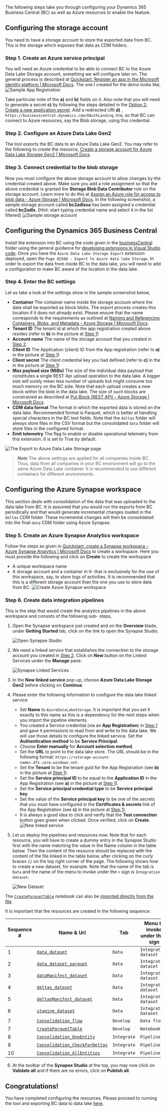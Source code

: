 The following steps take you through configuring your Dynamics 365 Business Central (BC) as well as Azure resources to enable the feature.

## Configuring the storage account
You need to have a storage account to store the exported data from BC. This is the storage which exposes that data as CDM folders.

### Step 1. Create an Azure service principal
You will need an Azure credential to be able to connect BC to the Azure Data Lake Storage account, something we will configure later on. The general process is described at [Quickstart: Register an app in the Microsoft identity platform | Microsoft Docs](https://docs.microsoft.com/en-us/azure/active-directory/develop/quickstart-register-app#register-an-application). The one I created for the demo looks like,
![Sample App Registration](/.assets/appRegistration.png)

Take particular note of the **a)** and **b)** fields on it. Also note that you will need to generate a secret **c)** by following the steps detailed in the [Option 2: Create a new application secret](https://docs.microsoft.com/en-us/azure/active-directory/develop/howto-create-service-principal-portal#authentication-two-options). Add a redirected URI **d)** , `https://businesscentral.dynamics.com/OAuthLanding.htm`, so that BC can connect to Azure resources, say the Blob storage, using this credential. 

### Step 2. Configure an Azure Data Lake Gen2
The tool exports the BC data to an Azure Data Lake Gen2. You may refer to the following to create the resource, [Create a storage account for Azure Data Lake Storage Gen2 | Microsoft Docs](https://docs.microsoft.com/en-us/azure/storage/blobs/create-data-lake-storage-account).

### Step 3. Connect credential to the blob storage
Now you must configure the above storage account to allow changes by the credential created above. Make sure you add a role assignment so that the above credential is granted the **Storage Blob Data Contributor** role on the storage account. Learn more to do this at [Assign an Azure role for access to blob data - Azure Storage | Microsoft Docs](https://docs.microsoft.com/en-us/azure/storage/blobs/assign-azure-role-data-access?tabs=portal#assign-an-azure-role). In the following screenshot, a sample storage account called **bc2adlssa** has been assigned a credential called **bc2adls**. [Hint: start typing credential name and select it in the list filtered]
![Sample storage account](/.assets/storageAccount.png)

## Configuring the Dynamics 365 Business Central
Install the extension into BC using the code given in the [businessCentral](/businessCentral) folder using the general guidance for [developing extensions in Visual Studio code](https://docs.microsoft.com/en-us/dynamics365/business-central/dev-itpro/developer/devenv-dev-overview#developing-extensions-in-visual-studio-code). Once you have the `Azure Data Lake Storage Export` extension deployed, open the `Page 82560 - Export to Azure data lake Storage`. In order to export the data from inside BC to the data lake, you will need to add a configuration to make BC aware of the location in the data lake.

### Step 4. Enter the BC settings
Let us take a look at the settings show in the sample screenshot below,
- **Container** The container name inside the storage account where the data shall be exported as block blobs. The export process creates this location if it does not already exist. Please ensure that the name corresponds to the requirements as outlined at [Naming and Referencing Containers, Blobs, and Metadata - Azure Storage | Microsoft Docs](https://docs.microsoft.com/en-us/rest/api/storageservices/Naming-and-Referencing-Containers--Blobs--and-Metadata).
- **Tenant ID** The tenant id at which the app registration created above resides (refer to **b)** in the picture at [Step 1](/.assets/Setup.md#step-1-create-an-azure-service-principal))
- **Account name** The name of the storage account that you created in [Step 2](/.assets/Setup.md#step-2-configure-an-azure-data-lake-gen2).
- **Client ID** The Application (client) ID from the App registration (refer to **a)** in the picture at [Step 1](/.assets/Setup.md#step-1-create-an-azure-service-principal))
- **Client secret** The client credential key you had defined (refer to **c)** in the in the picture at [Step 1](/.assets/Setup.md#step-1-create-an-azure-service-principal))
- **Max payload size (MiBs)** The size of the individual data payload that constitutes a single REST Api upload operation to the data lake. A bigger size will surely mean less number of uploads but might consume too much memory on the BC side. Note that each upload creates a new block within the blob in the data lake. The size of such blocks are constrained as described at [Put Block (REST API) - Azure Storage | Microsoft Docs](https://docs.microsoft.com/en-us/rest/api/storageservices/put-block#remarks).
- **CDM data format** The format in which the exported data is stored on the data lake. Recommended format is Parquet, which is better at handling special characters in the BC text fields. Note that the `deltas` folder will always store files in the CSV format but the consolidated `data` folder will store files in the configured format. 
- **Emit telemetry** The flag to enable or disable operational telemetry from this extension. It is set to True by default. 

![The Export to Azure Data Lake Storage page](/.assets/bcAdlsePage.png)

> **<em>Note</em>** The above settings are applied for all companies inside BC. Thus, data from all companies in your BC environment will go to the same Azure Data Lake container. It is recommended to use different containers for different environments.

## Configuring the Azure Synapse workspace
This section deals with consolidation of the data that was uploaded to the data lake from BC. It is assumed that you would run the exports from BC periodically and that would generate incremental changes loaded in the `deltas` CDM folder. These incremental changes will then be consolidated into the final `data` CDM folder using Azure Synapse.

### Step 5. Create an Azure Synapse Analytics workspace
Follow the steps as given in [Quickstart: create a Synapse workspace - Azure Synapse Analytics | Microsoft Docs](https://docs.microsoft.com/en-us/azure/synapse-analytics/quickstart-create-workspace) to create a workspace. Here you must provide the following and click on **Create** to create the workspace
- A unique workspace name
- A storage account and a container in it- that is exclusively for the use of this workspace, say, to store logs of activities. It is recommended that this is a different storage account than the one you use to store data from BC.
![Create Azure Synapse workspace](/.assets/synapseWorkspace.png)

### Step 6. Create data integration pipelines
This is the step that would create the analytics pipelines in the above workspace and consists of the following sub- steps,
1. Open the Synapse workspace just created and on the **Overview** blade, under **Getting Started** tab, click on the link to open the Synapse Studio. 

    ![Open Synapse Studio](/.assets/openSynapseStudio.png)

2. We need a linked service that establishes the connection to the storage account you created in [Step 2](/.assets/Setup.md#step-2-configure-an-azure-data-lake-gen2). Click on **New** button on the Linked Services under the **Manage** pane.

    ![Synapse Linked Services](/.assets/synapseLinkedService.png)

3. In the **New linked service** pop-up, choose **Azure Data Lake Storage Gen2** before clicking on **Continue**.
4. Please enter the following information to configure the data lake linked service
    - Set **Name** to `AzureDataLakeStorage`. It is important that you set it exactly to this name as this is a dependency for the next steps when you import the pipeline elements.
    - You created a Service credential (via an **App Registration**) in [Step 1](/.assets/Setup.md#step-1-create-an-azure-service-principal) and gave it permissions to read from and write to the data lake. We will use those details to configure the linked service. Set the **Authentication method** to be **Service Principal**.
    - Choose **Enter manually** for **Account selection method**.
    - Set the **URL** to point to the data lake store. The URL should be in the following format: `https://<storage-account-name>.dfs.core.windows.net`.
    - Set the **Tenant** to be the tenant guid for the App Registration (see **b)** in the picture at [Step 1](/.assets/Setup.md#step-1-create-an-azure-service-principal)).
    - Set the **Service principal ID** to be equal to the **Application ID** in the App Registration (see **a)** in the picture at [Step 1](/.assets/Setup.md#step-1-create-an-azure-service-principal)).
    - Set the **Service principal credential type** to be **Service principal key**.
    - Set the value of the **Service principal key** to be one of the secrets that you must have configured in the **Certificates & secrets** link of the App Registration (see **c)** in the picture at [Step 1](/.assets/Setup.md#step-1-create-an-azure-service-principal)).
    - It is always a good idea to click and verify that the **Test connection** button goes green when clicked. Once verified, click on **Create**.
    ![New linked service](/.assets/synapseNewLinkedService.png)
5. Let us deploy the pipelines and resources now. Note that for each resource, you will have to create a dummy entry in the Synapse Studio first with the name matching the value in the Name column in the table below. Then the content of the resource should be replaced with the content of the file linked in the table below, after clicking on the curly braces `{}` on the top right corner of the page. The following shows how to create a new dataset, for example. Note that the name of the tab is `Data` and the name of the menu to invoke under the `+` sign is `Integration dataset`.

    ![New Dataset](/.assets/synapseNewIntegrationDataset.png)

The [`CreateParquetTable`](/synapse/notebook/CreateParquetTable.ipynb) notebook can also be [imported directly from the file](https://learn.microsoft.com/en-us/azure/synapse-analytics/spark/apache-spark-development-using-notebooks#create-a-notebook).

It is important that the resources are created in the following sequence:

| Sequence # | Name & Url | Tab | Menu to invoke under the `+` sign | 
| ---------- | ---- | --- | ----------------------------------| 
|1|[`data_dataset`](/synapse/dataset/data_dataset.json)|`Data`|`Integration dataset`|
|2|[`data_dataset_parquet`](/synapse/dataset/data_dataset_parquet.json)|`Data`|`Integration dataset`|
|3|[`dataManifest_dataset`](/synapse/dataset/dataManifest_dataset.json)|`Data`|`Integration dataset`|
|4|[`deltas_dataset`](/synapse/dataset/deltas_dataset.json)|`Data`|`Integration dataset`|
|5|[`deltasManifest_dataset`](/synapse/dataset/deltasManifest_dataset.json)|`Data`|`Integration dataset`|
|6|[`staging_dataset`](/synapse/dataset/staging_dataset.json)|`Data`|`Integration dataset`|
|7|[`Consolidation_flow`](/synapse/dataflow/Consolidation_flow.json)|`Develop`|`Data flow`|
|7|[`CreateParquetTable`](/synapse/notebook/CreateParquetTable.ipynb)|`Develop`|`Notebook`|
|8|[`Consolidation_OneEntity`](/synapse/pipeline/Consolidation_OneEntity.json)|`Integrate`|`Pipeline`|
|9|[`Consolidation_CheckForDeltas`](/synapse/pipeline/Consolidation_CheckForDeltas.json)|`Integrate`|`Pipeline`|
|10|[`Consolidation_AllEntities`](/synapse/pipeline/Consolidation_AllEntities.json)|`Integrate`|`Pipeline`|

6. At the toolbar of the **Synapse Studio** at the top, you may now click on **Validate all** and if there are no errors, click on **Publish all**.


## Congratulations!
You have completed configuring the resources. Please proceed to running the tool and exporting BC data to data lake [here](/.assets/RunningAnalytics.md).














